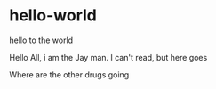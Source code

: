 # hello-world
hello to the world

Hello All, 
i am the Jay man. I can't read, but here goes
<p>Where are the other drugs going</p>
